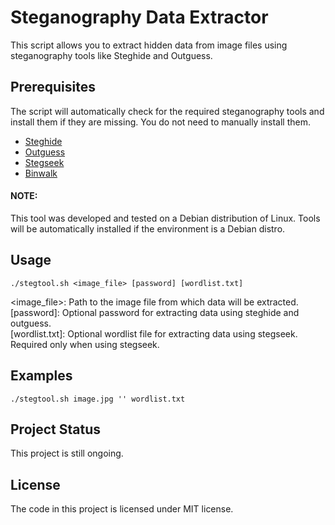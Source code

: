 # Steganography Data Extractor

This script allows you to extract hidden data from image files using
steganography tools like Steghide and Outguess.

## Prerequisites

The script will automatically check for the required steganography tools
and install them if they are missing. You do not need to manually install them.

- [Steghide](http://steghide.sourceforge.net/)
- [Outguess](https://github.com/outguess/outguess)
- [Stegseek](https://github.com/RickdeJager/stegseek)
- [Binwalk](https://github.com/ReFirmLabs/binwal)

#### NOTE:

This tool was developed and tested on a Debian distribution of Linux.
Tools will be automatically installed if the environment is a Debian distro.

## Usage

```
./stegtool.sh <image_file> [password] [wordlist.txt]
```

<image_file>: Path to the image file from which data will be extracted.<br>
[password]: Optional password for extracting data using steghide and outguess.<br>
[wordlist.txt]: Optional wordlist file for extracting data using stegseek. Required only when using stegseek.<br>

## Examples

```
./stegtool.sh image.jpg '' wordlist.txt
```

## Project Status

This project is still ongoing.

## License

The code in this project is licensed under MIT license.

